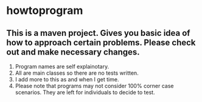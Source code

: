 # howtoprogram

This is a maven project. Gives you basic idea of how to approach certain problems. Please check out and make necessary changes. 
-------------------------------------------------------------------------------------------------------------------------------
1. Program names are self explainotary. 
2. All are main classes so there are no tests written. 
3. I add more to this as and when I get time.
4. Please note that programs may not consider 100% corner case scenarios. They are left for individuals to decide to test.
